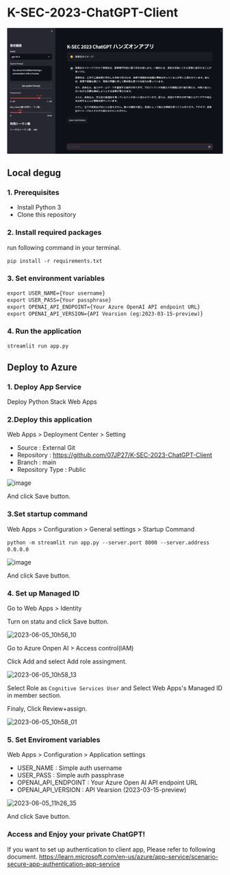 # K-SEC-2023-ChatGPT-Client

![image](/assets/overview.png)

## Local degug
### 1. Prerequisites
- Install Python 3
- Clone this repository

### 2. Install required packages
run following command in your terminal.
```
pip install -r requirements.txt
```
### 3. Set environment variables
```
export USER_NAME={Your username}
export USER_PASS={Your passphrase}
export OPENAI_API_ENDPOINT={Your Azure OpenAI API endpoint URL}
export OPENAI_API_VERSION={API Vearsion (eg:2023-03-15-preview)}
```

### 4. Run the application
```
streamlit run app.py
```

## Deploy to Azure
### 1. Deploy App Service
Deploy Python Stack Web Apps

### 2.Deploy this application
Web Apps > Deployment Center > Setting
- Source : External Git
- Repository : https://github.com/07JP27/K-SEC-2023-ChatGPT-Client
- Branch : main
- Repository Type : Public

![image](https://github.com/07JP27/openai-client/assets/11060273/ddb1893c-6384-47a2-bf17-ebe7b90e2139)

And click Save button.

### 3.Set startup command
Web Apps > Configuration > General settings > Startup Command

```
python -m streamlit run app.py --server.port 8000 --server.address 0.0.0.0
```

![image](https://github.com/07JP27/openai-client/assets/11060273/32fe52a8-15d6-40e2-80ea-10dae3e6457b)

And click Save button.
 
### 4. Set up Managed ID
Go to Web Apps > Identity 

Turn on statu and click Save button.

![2023-06-05_10h56_10](https://github.com/07JP27/openai-client/assets/11060273/515e01e2-b139-479e-aee7-a5b93041f17e)

Go to Azure Onpen AI > Access control(IAM)

Click Add and select Add role assingment.

![2023-06-05_10h58_13](https://github.com/07JP27/openai-client/assets/11060273/4903b974-eae3-44b2-9ec5-b9a258cf85ac)

Select Role as `Cognitive Services User` and Select Web Apps's Managed ID in member section.

Finaly, Click Review+assign.

![2023-06-05_10h58_01](https://github.com/07JP27/openai-client/assets/11060273/2193df82-2a43-48a0-8e76-86d0258b6ad2)

### 5. Set Enviroment variables
Web Apps > Configuration > Application settings

- USER_NAME : Simple auth username
- USER_PASS : Simple auth passphrase
- OPENAI_API_ENDPOINT : Your Azure Open AI API endpoint URL
- OPENAI_API_VERSION : API Vearsion (2023-03-15-preview)

![2023-06-05_11h26_35](https://github.com/07JP27/openai-client/assets/11060273/4c4bd961-3282-41d7-87e7-d96e83fd3dea)

And click Save button.

### Access and Enjoy your private ChatGPT!
If you want to set up authentication to client app, Please refer to following document.
https://learn.microsoft.com/en-us/azure/app-service/scenario-secure-app-authentication-app-service
